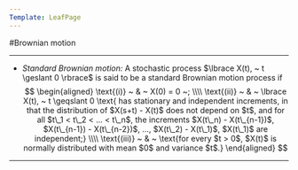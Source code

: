 ```yaml
---
Template: LeafPage
---
```


#Brownian motion

---

 - *Standard Brownian motion:* A stochastic process $\lbrace X(t), ~ t \geslant 0 \rbrace$ is said to be a standard Brownian motion process if
 $$ \begin{aligned}
 \text{(i)} ~ & ~ X(0) = 0 ~; \\\\
 \text{(ii)} ~ & ~ \lbrace X(t), ~ t \geqslant 0 \text{ has stationary and independent increments, in that the distribution of $X(s+t) - X(t)$ does not depend on $t$, and for all $t\_1 < t\_2 < ... < t\_n$, the increments $X(t\_n) - X(t\_{n-1})$, $X(t\_{n-1}) - X(t\_{n-2})$, ..., $X(t\_2) - X(t\_1)$, $X(t\_1)$ are independent;} \\\\
 \text{(iii)} ~ & ~ \text{for every $t > 0$, $X(t)$ is normally distributed with mean $0$ and variance $t$.}
 \end{aligned} $$
---
